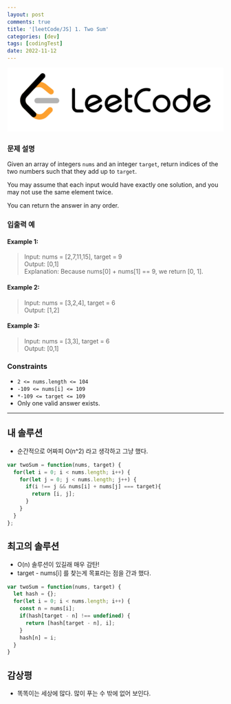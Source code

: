 ```yaml
---
layout: post
comments: true
title: '[leetCode/JS] 1. Two Sum'
categories: [dev]
tags: [codingTest]
date: 2022-11-12
---
```

![headerimg](/assets/img/subcate/leetcode.png)

### 문제 설명
Given an array of integers `nums` and an integer `target`, return indices of the two numbers such that they add up to `target`.

You may assume that each input would have exactly one solution, and you may not use the same element twice.

You can return the answer in any order.

### 입출력 예

#### Example 1:
> Input: nums = [2,7,11,15], target = 9 <br>
> Output: [0,1] <br>
> Explanation: Because nums[0] + nums[1] == 9, we return [0, 1]. <br>


#### Example 2:
> Input: nums = [3,2,4], target = 6 <br>
> Output: [1,2] <br>

#### Example 3:
> Input: nums = [3,3], target = 6 <br>
> Output: [0,1] <br>

### Constraints
* `2 <= nums.length <= 104` <br>
* `-109 <= nums[i] <= 109` <br>
* `*-109 <= target <= 109` <br>
* Only one valid answer exists.


<hr/>

## 내 솔루션
* 순간적으로 어짜피 O(n^2) 라고 생각하고 그냥 했다.

```javascript
var twoSum = function(nums, target) {
  for(let i = 0; i < nums.length; i++) {
    for(let j = 0; j < nums.length; j++) {
      if(i !== j && nums[i] + nums[j] === target){
        return [i, j];
      }
    }
  }
};
```


## 최고의 솔루션
* O(n) 솔루션이 있길래 매우 감탄!
* target - nums[i] 를 찾는게 목표라는 점을 간과 했다.

```javascript
var twoSum = function(nums, target) {
  let hash = {};
  for(let i = 0; i < nums.length; i++) {
    const n = nums[i];
    if(hash[target - n] !== undefined) {
      return [hash[target - n], i];
    }
    hash[n] = i;
  }
}
```

## 감상평
* 똑똑이는 세상에 많다. 많이 푸는 수 밖에 없어 보인다.
